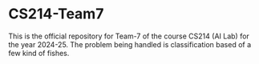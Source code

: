 # CS214-Team7
This is the official repository for Team-7 of the course CS214 (AI Lab) for the year 2024-25. The problem being handled is classification based of a few kind of fishes.
